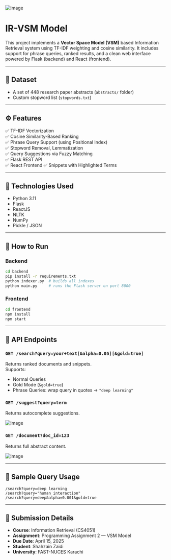 ![image](https://github.com/user-attachments/assets/a8e99165-f380-4825-ab2f-bc9e11f9ce38)

# IR-VSM Model 

This project implements a **Vector Space Model (VSM)** based Information Retrieval system using TF-IDF weighting and cosine similarity. It includes support for phrase queries, ranked results, and a clean web interface powered by Flask (backend) and React (frontend).

---

## 📁 Dataset

- A set of 448 research paper abstracts (`abstracts/` folder)
- Custom stopword list (`stopwords.txt`)

---

## ⚙️ Features

✅ TF-IDF Vectorization  
✅ Cosine Similarity-Based Ranking  
✅ Phrase Query Support (using Positional Index)  
✅ Stopword Removal, Lemmatization  
✅ Query Suggestions via Fuzzy Matching  
✅ Flask REST API  
✅ React Frontend 
✅ Snippets with Highlighted Terms  

---

## 🧠 Technologies Used

- Python 3.11
- Flask
- ReactJS
- NLTK
- NumPy
- Pickle / JSON

---

## 🚀 How to Run

### Backend

```bash
cd backend
pip install -r requirements.txt
python indexer.py  # builds all indexes
python main.py     # runs the Flask server on port 8000
```

### Frontend

```bash
cd frontend
npm install
npm start
```

---

## 📌 API Endpoints

### `GET /search?query=your+text[&alpha=0.05][&gold=true]`
Returns ranked documents and snippets.  
Supports:
- Normal Queries
- Gold Mode (`&gold=true`)
- Phrase Queries: wrap query in quotes → `"deep learning"`

### `GET /suggest?query=term`
Returns autocomplete suggestions.

![image](https://github.com/user-attachments/assets/897a900b-c8d7-4660-b25a-d6cca6bc7773)


### `GET /document?doc_id=123`
Returns full abstract content.

![image](https://github.com/user-attachments/assets/aa6c843a-4760-4b59-9360-5eb03976f75c)


---

## 🧪 Sample Query Usage

```http
/search?query=deep learning
/search?query="human interaction"
/search?query=deep&alpha=0.001&gold=true
```

---

## 📅 Submission Details

- **Course**: Information Retrieval (CS4051)  
- **Assignment**: Programming Assignment 2 — VSM Model  
- **Due Date**: April 15, 2025  
- **Student**: Shahzain Zaidi  
- **University**: FAST-NUCES Karachi  
